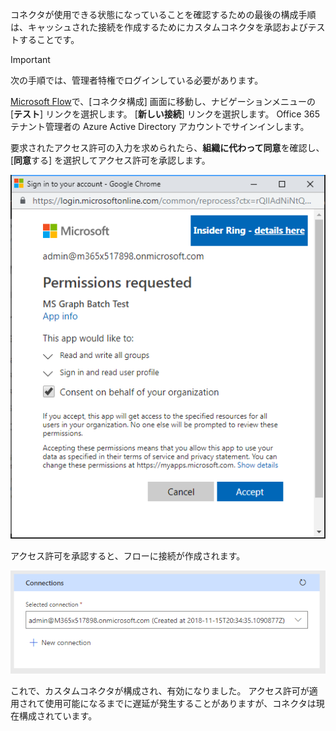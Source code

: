 <!-- markdownlint-disable MD002 MD041 -->

コネクタが使用できる状態になっていることを確認するための最後の構成手順は、キャッシュされた接続を作成するためにカスタムコネクタを承認およびテストすることです。

> [!IMPORTANT]
> 次の手順では、管理者特権でログインしている必要があります。

[Microsoft Flow](https://flow.microsoft.com)で、[コネクタ構成] 画面に移動し、ナビゲーションメニューの [**テスト**] リンクを選択します。 [**新しい接続**] リンクを選択します。 Office 365 テナント管理者の Azure Active Directory アカウントでサインインします。

要求されたアクセス許可の入力を求められたら、**組織に代わって同意**を確認し、[**同意**する] を選択してアクセス許可を承認します。

![アクセス許可のプロンプトのスクリーンショット](./images/flow-conn8.png)

アクセス許可を承認すると、フローに接続が作成されます。

![Microsoft Flow で作成された接続のスクリーンショット](./images/flow-conn9.png)

これで、カスタムコネクタが構成され、有効になりました。 アクセス許可が適用されて使用可能になるまでに遅延が発生することがありますが、コネクタは現在構成されています。
